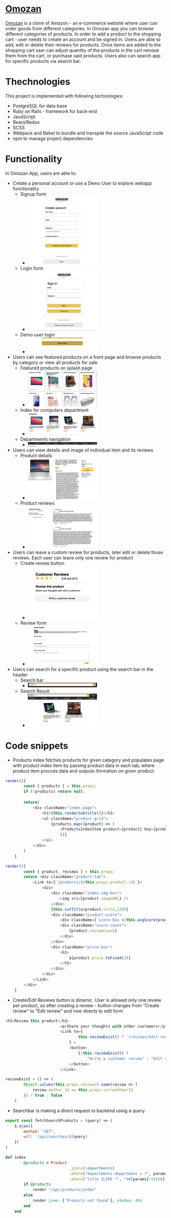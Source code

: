 # <a href="https://omozan.herokuapp.com/#/" target="_blank">Omozan</a>

  <a href="https://omozan.herokuapp.com/#/" target="_blank">Omozan</a> 
  is a clone of Amazon - an e-commerce website where user can order goods from different categories. In Omozan app you can browse different categories of products. In order to add a product to the shopping cart - user needs to create an account and be signed in. Users are able to add, edit or delete their reviews for products. Once items are added to the shopping cart user can adjust quantity of the products in the cart remove them from the cart, or purchase said products. Users also can search app for specific products via search bar.
  
  
# Thechnologies

This project is implemented with following technologies:
* PostgreSQL for data base
* Ruby on Rails - framework for back-end
* JavaScript
* React/Redux
* SCSS
* Webpack and Babel to bundle and transpile the source JavaScript code
* npm to manage project dependencies

# Functionality
In Omozan App, users are able to:
* Create a personal account or use a Demo User to explore webapp functionality
  * Signup form
    - <img src="./app/assets/images/Readme/signup.png" width=50% height=50%>
  * Login form
    - <img src="app/assets/images/Readme/login.png" width=50% height=50%>
  * Demo user login
    - <img src="app/assets/images/Readme/demo_user.png" width=50% height=50%>
* Users can see featured products on a front page and browse products by category or view all products for sale
  - Featured products on splash page
     - <img src="./app/assets/images/Readme/featured_items.png" width=50% height=50%>
  - Index for computers department
     - <img src="./app/assets/images/Readme/category.png" width=50% height=50%>
  - Departments navigation
     - <img src="./app/assets/images/Readme/category_list.png" width=50% height=50%>
* Users can view details and image of individual item and its reviews
  - Product details
     - <img src="./app/assets/images/Readme/details.png" width=50% height=50%>
  - Product reviews
     - <img src="./app/assets/images/Readme/reviews.png" width=50% height=50%>
* Users can leave a custom review for products, later edit or delete those reviews. Each user can leave only one review for product
  - Create review button
     - <img src="./app/assets/images/Readme/create_review.png" width=50% height=50%>
  - Review form
     - <img src="./app/assets/images/Readme/review_form.png" width=50% height=50%>
* Users can search for a specific product using the search bar in the header
  - Search bar
     - <img src="./app/assets/images/Readme/searchbar.png" width=50% height=50%>
  - Search Result
     - <img src="./app/assets/images/Readme/search_result.png" width=50% height=50%>

# Code snippets
* Products index fetches products for given category and populates page with product index item by passing product data in each tab, where product item procces data and outputs iformation on given product

```js
render(){
        const { products } = this.props;
        if (!products) return null;
        
        return(
            <div className="index-page">  
                <h1>{this.renderSubtitle()}</h1>
                <ul className="product-grid">
                    {products.map((product) => (
                        <ProductsIndexItem product={product} key={product.id} />
                        ))}
                </ul>
            </div>
        )
    }
```

```js
render(){
        const { product, reviews } = this.props;
        return <div className="product-tab">
            <Link to={`/products/${this.props.product.id}`}>
                <div>
                    <div className="index-img-box">
                        <img src={product.imageURL} />
                    </div>
                    {this.cutTitle(product.title,120)}
                    <div className="product-score">
                        <div className={`score-box ${this.avgScore(product.avgScore)}`}></div>
                        <div className="score-count">
                            {product.reviewCount}
                        </div>
                    </div>
                    <div className="price-box">
                        <h3>
                            ${product.price.toFixed(2)}
                        </h3>
                    </div>
                </div>
            </Link>
        </div>
    }
```
* Create/Edit Reviews button is dinamic. User is allowed only one review per product, so after creating a review - button changes from "Create review" to "Edit review" and now directs to edit form
```js
<h3>Review this product</h3>
                        <p>Share your thoughts with other customers</p>
                        <Link to={
                                this.reviewExist() ? `/reviews/edit-review/${product.id}` : `/reviews/create-review/${product.id}`
                            } > 
                            <button>
                                {!this.reviewExist() ? 
                                    "Write a customer review" : "Edit customer review "}
                            </button>
                        </Link>
```
```js
reviewExist = () => (
        Object.values(this.props.reviews).some(review => (
            review.author_id == this.props.currentUserId
        )) ? true : false
    )
```
* Searchbar is making a direct request to backend using a query 
```js
export const fetchSearchProducts = (query) => (
    $.ajax({
        method: "GET",
        url: `/api/searches/${query}`
    })
)
```
```rb
def index       
        @products = Product
                            .joins(:departments)
                            .where("departments.department = ?", params[:dep])
                            .where("title ILIKE ?", "%#{params[:title].downcase}%")
        if @products
            render "/api/products/index"
        else
            render json: ['Products not found'], status: 404
        end 
    end
 ```
 